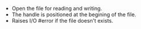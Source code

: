 - Open the file for reading and writing.
- The handle is positioned at the begining of the file.
-  Raises I/O #error if the file doesn't exists.
